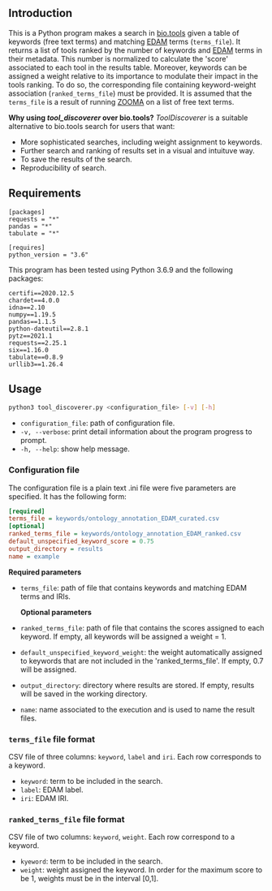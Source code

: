 ## Introduction 
This is a Python program makes a search in [bio.tools](https://bio.tools) given a table of keywords (free text terms) and matching [EDAM](https://edamontology.org/page) terms (`terms_file`). It returns a list of tools ranked by the number of keywords and [EDAM](https://edamontology.org/page) terms in their metadata. This number is normalized to calculate the 'score' associated to each tool in the results table. 
Moreover, keywords can be assigned a weight relative to its importance to modulate their impact in the tools ranking. To do so, the corresponding file containing keyword-weight association (`ranked_terms_file`) must be provided. 
It is assumed that the `terms_file` is a result of running [ZOOMA](https://www.ebi.ac.uk/spot/zooma/) on a list of free text terms. 

**Why using *tool_discoverer* over bio.tools?** 
*ToolDiscoverer* is a suitable alternative to bio.tools search for users that want:
* More sophisticated searches, including weight assignment to keywords.
* Further search and ranking of results set in a visual and intuituve way.
* To save the results of the search.
* Reproducibility of search.


## Requirements
```
[packages]
requests = "*"
pandas = "*"
tabulate = "*"

[requires]
python_version = "3.6"
```
This program has been tested using Python 3.6.9 and the following packages:
```
certifi==2020.12.5
chardet==4.0.0
idna==2.10
numpy==1.19.5
pandas==1.1.5
python-dateutil==2.8.1
pytz==2021.1
requests==2.25.1
six==1.16.0
tabulate==0.8.9
urllib3==1.26.4
```

## Usage

```bash
python3 tool_discoverer.py <configuration_file> [-v] [-h]
```
* `configuration_file`: path of configuration file.
* `-v, --verbose`: print detail information about the program progress to prompt.
* `-h, --help`: show help message.

### Configuration file
The configuration file is a plain text .ini file were five parameters are specified. It has the following form:
```ini
[required]
terms_file = keywords/ontology_annotation_EDAM_curated.csv
[optional]
ranked_terms_file = keywords/ontology_annotation_EDAM_ranked.csv
default_unspecified_keyword_score = 0.75
output_directory = results
name = example
```
**Required parameters**

* `terms_file`: path of file that contains keywords and matching EDAM terms and IRIs. 

  **Optional parameters**

* `ranked_terms_file`: path of file that contains the scores assigned to each keyword. If empty, all keywords will be assigned a weight = 1.

* `default_unspecified_keyword_weight`: the weight automatically assigned to keywords that are not included in the 'ranked_terms_file'. If empty, 0.7 will be assigned.

* `output_directory`: directory where results are stored. If empty, results will be saved in the working directory.

* `name`: name associated to the execution and is used to name the result files.

### `terms_file` file format
CSV file of three columns: `keyword`, `label` and `iri`. Each row corresponds to a keyword.
* `keyword`: term to be included in the search.
* `label`: EDAM label.
* `iri`: EDAM IRI.

### `ranked_terms_file` file format
CSV file of two columns: `keyword`, `weight`. Each row correspond to a keyword.
* `kyeword`: term to be included in the search.
* `weight`: weight assigned the keyword. In order for the maximum score to be 1, weights must be in the interval [0,1].